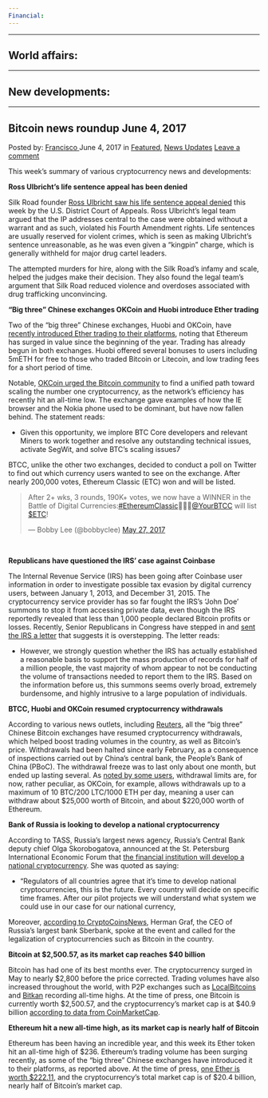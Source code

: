 ```yaml
---
Financial:
---
```

---
World affairs:
---
---
New developments:
---
---
Bitcoin news roundup June 4, 2017
---
<article class="post-listing post-20395 post type-post status-publish format-standard has-post-thumbnail hentry category-deepdot-news category-news-updates tag-3676 tag-bitcoin tag-june tag-news tag-roundup">
    <div class="post-inner">
    <p class="post-meta">
    <span>Posted by: <a href="https://www.deepdotweb.com/author/francisco/" title="">Francisco </a></span>
    <span>June 4, 2017</span>
    <span>in <a href="https://www.deepdotweb.com/category/deepdot-news/" rel="category tag">Featured</a>, <a href="https://www.deepdotweb.com/category/news-updates/" rel="category tag">News Updates</a></span>
    <span><a href="https://www.deepdotweb.com/2017/06/04/bitcoin-news-roundup-june-3-2017/#respond">Leave a comment</a></span>
    </p>
    <div class="clear"></div>
    <div class="entry">
    <p>This week’s summary of various cryptocurrency news and developments:</p>
    <p><strong>Ross Ulbricht’s life sentence appeal has been denied</strong></p>
    <p>Silk Road founder <a href="http://pdfserver.amlaw.com/nlj/ULBRICHT-ca2-20170531.pdf">Ross Ulbricht saw his life sentence appeal denied</a> this week by the U.S. District Court of Appeals. Ross Ulbricht’s legal team argued that the IP addresses central to the case were obtained without a warrant and as such, violated his Fourth Amendment rights. Life sentences are usually reserved for violent crimes, which is seen as making Ulbricht’s sentence unreasonable, as he was even given a “kingpin” charge, which is generally withheld for major drug cartel leaders.</p>
    <p>The attempted murders for hire, along with the Silk Road’s infamy and scale, helped the judges make their decision. They also found the legal team’s argument that Silk Road reduced violence and overdoses associated with drug trafficking unconvincing.</p>
    <p><strong>“Big three” Chinese exchanges OKCoin and Huobi introduce Ether trading</strong></p>
    <p>Two of the “big three” Chinese exchanges, Huobi and OKCoin, have <a href="https://www.ethnews.com/chinese-digital-currency-exchanges-huobi-and-okcoin-to-list-ether">recently introduced Ether trading to their platforms</a>, noting that Ethereum has surged in value since the beginning of the year. Trading has already begun in both exchanges. Huobi offered several bonuses to users including 5mETH for free to those who traded Bitcoin or Litecoin, and low trading fees for a short period of time.</p>
    <p>Notable, <a href="http://blog.okcoin.com/post/161249379259/okcoin-to-add-ethereum-trading">OKCoin urged the Bitcoin community</a> to find a unified path toward scaling the number one cryptocurrency, as the network’s efficiency has recently hit an all-time low. The exchange gave examples of how the IE browser and the Nokia phone used to be dominant, but have now fallen behind. The statement reads:</p>
    <ul>
    <li>Given this opportunity, we implore BTC Core developers and relevant Miners to work together and resolve any outstanding technical issues, activate SegWit, and solve BTC’s scaling issues7</li>
    </ul>
    <p>BTCC, unlike the other two exchanges, decided to conduct a poll on Twitter to find out which currency users wanted to see on the exchange. After nearly 200,000 votes, Ethereum Classic (ETC) won and will be listed.</p>
    <blockquote class="twitter-tweet" data-width="550">
    <p lang="en" dir="ltr">After 2+ wks, 3 rounds, 190K+ votes, we now have a WINNER in the Battle of Digital Currencies:<a href="https://twitter.com/hashtag/EthereumClassic?src=hash">#EthereumClassic</a>👏👏👏<a href="https://twitter.com/YourBTCC">@YourBTCC</a> will list <a href="https://twitter.com/search?q=%24ETC&amp;src=ctag">$ETC</a>!</p>
    <p>&mdash; Bobby Lee (@bobbyclee) <a href="https://twitter.com/bobbyclee/status/868502340126388226">May 27, 2017</a></p></blockquote>
    <p><script async src="//platform.twitter.com/widgets.js" charset="utf-8"></script></p>
    <p>&nbsp;</p>
    <p><strong>Republicans have questioned the IRS’ case against Coinbase</strong></p>
    <p>The Internal Revenue Service (IRS) has been going after Coinbase user information in order to investigate possible tax evasion by digital currency users, between January 1, 2013, and December 31, 2015. The cryptocurrency service provider has so far fought the IRS’s ‘John Doe’ summons to stop it from accessing private data, even though the IRS reportedly revealed that less than 1,000 people declared Bitcoin profits or losses. Recently, Senior Republicans in Congress have stepped in and <a href="https://waysandmeans.house.gov/wp-content/uploads/2017/05/2017.05.17-Coinbase-Letter-Hatch-Brady-Buchanan.pdf">sent the IRS a letter</a> that suggests it is overstepping. The letter reads:</p>
    <ul>
    <li>However, we strongly question whether the IRS has actually established a reasonable basis to support the mass production of records for half of a million people, the vast majority of whom appear to not be conducting the volume of transactions needed to report them to the IRS. Based on the information before us, this summons seems overly broad, extremely burdensome, and highly intrusive to a large population of individuals.</li>
    </ul>
    <p><strong>BTCC, Huobi and OKCoin resumed cryptocurrency withdrawals</strong></p>
    <p>According to various news outlets, including <a href="http://www.reuters.com/article/us-china-bitcoin-idUSKBN18S42X">Reuters</a>, all the “big three” Chinese Bitcoin exchanges have resumed cryptocurrency withdrawals, which helped boost trading volumes in the country, as well as Bitcoin’s price. Withdrawals had been halted since early February, as a consequence of inspections carried out by China’s central bank, the People’s Bank of China (PBoC). The withdrawal freeze was to last only about one month, but ended up lasting several. As <a href="https://www.reddit.com/r/Bitcoin/comments/6efmfu/okcoin_resumes_withdrawals/di9z0n1/">noted by some users</a>, withdrawal limits are, for now, rather peculiar, as OKCoin, for example, allows withdrawals up to a maximum of 10 BTC/200 LTC/1000 ETH per day, meaning a user can withdraw about $25,000 worth of Bitcoin, and about $220,000 worth of Ethereum.</p>
    <p><strong>Bank of Russia is looking to develop a national cryptocurrency</strong></p>
    <p>According to TASS, Russia’s largest news agency, Russia’s Central Bank deputy chief Olga Skorobogatova, announced at the St. Petersburg International Economic Forum that <a href="http://tass.com/economy/949263">the financial institution will develop a national cryptocurrency</a>. She was quoted as saying:</p>
    <ul>
    <li>&#8220;Regulators of all countries agree that it’s time to develop national cryptocurrencies, this is the future. Every country will decide on specific time frames. After our pilot projects we will understand what system we could use in our case for our national currency,</li>
    </ul>
    <p>Moreover, <a href="https://www.cryptocoinsnews.com/russia-national-digital-currency/">according to CryptoCoinsNews</a>, Herman Graf, the CEO of Russia’s largest bank Sberbank, spoke at the event and called for the legalization of cryptocurrencies such as Bitcoin in the country.</p>
    <p><strong>Bitcoin at $2,500.57, as its market cap reaches $40 billion</strong></p>
    <p>Bitcoin has had one of its best months ever. The cryptocurrency surged in May to nearly $2,800 before the price corrected. Trading volumes have also increased throughout the world, with P2P exchanges such as <a href="https://localbitcoins.com/">LocalBitcoins</a> and <a href="https://bitkan.com/">Bitkan</a> recording all-time highs. At the time of press, one Bitcoin is currently worth $2,500.57, and the cryptocurrency’s market cap is at $40.9 billion <a href="https://coinmarketcap.com/currencies/bitcoin/">according to data from CoinMarketCap</a>.</p>
    <p><strong>Ethereum hit a new all-time high, as its market cap is nearly half of Bitcoin</strong></p>
    <p>Ethereum has been having an incredible year, and this week its Ether token hit an all-time high of $236. Ethereum’s trading volume has been surging recently, as some of the “big three” Chinese exchanges have introduced it to their platforms, as reported above. At the time of press, <a href="https://coinmarketcap.com/currencies/ethereum/">one Ether is worth $222.11</a>, and the cryptocurrency’s total market cap is of $20.4 billion, nearly half of Bitcoin’s market cap.</p>
    </div>
    <span style="display:none"><a href="https://www.deepdotweb.com/tag/2017/" rel="tag">2017</a> <a href="https://www.deepdotweb.com/tag/bitcoin/" rel="tag">bitcoin</a> <a href="https://www.deepdotweb.com/tag/june/" rel="tag">june</a> <a href="https://www.deepdotweb.com/tag/news/" rel="tag">news</a> <a href="https://www.deepdotweb.com/tag/roundup/" rel="tag">roundup</a></span> <span style="display:none" class="updated">2017-06-04</span>
    <div style="display:none" class="vcard author" itemprop="author" itemscope itemtype="http://schema.org/Person"><strong class="fn" itemprop="name"><a href="https://www.deepdotweb.com/author/francisco/" title="Posts by Francisco" rel="author">Francisco</a></strong></div>
    </div>
</article>

